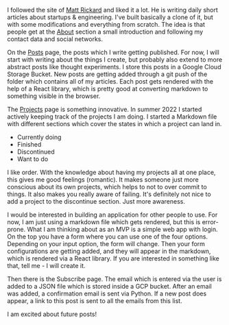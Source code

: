 I followed the site of [Matt Rickard](https://matt-rickard.com/about) and liked it a lot. He is writing daily short articles about startups & engineering. I've built basically a clone of it, but with some modifications and everything from scratch. The idea is that people get at the [About](https://maxhager.xyz/) section a small introduction and following my contact data and social networks.

On the [Posts](https://maxhager.xyz/archive) page, the posts which I write getting published. For now, I will start with writing about the things I create, but probably also extend to more abstract posts like thought experiments. I store this posts in a Google Cloud Storage Bucket. New posts are getting added through a git push of the folder which contains all of my articles. Each post gets rendered with the help of a React library, which is pretty good at converting markdown to something visible in the browser. 

The [Projects](https://maxhager.xyz/projects) page is something innovative. In summer 2022 I started actively keeping track of the projects I am doing. I started a Markdown file with different sections which cover the states in which a project can land in. 

- Currently doing 
- Finished
- Discontinued
- Want to do

I like order. With the knowledge about having my projects all at one place, this gives me good feelings (romantic). It makes someone just more conscious about its own projects, which helps to not to over commit to things. It also makes you really aware of failing. It's definitely not nice to add a project to the discontinue section. Just more awareness.

I would be interested in building an application for other people to use. For now, I am just using a markdown file which gets rendered, but this is error-prone. What I am thinking about as an MVP is a simple web app with login. On the top you have a form where you can use one of the four options. Depending on your input option, the form will change. Then your form configurations are getting added, and they will appear in the markdown, which is rendered via a React library. If you are interested in something like that, tell me - I will create it. 

Then there is the Subscribe page. The email which is entered via the user is added to a JSON file which is stored inside a GCP bucket. After an email was added, a confirmation email is sent via Python. If a new post does appear, a link to this post is sent to all the emails from this list. 

I am excited about future posts!